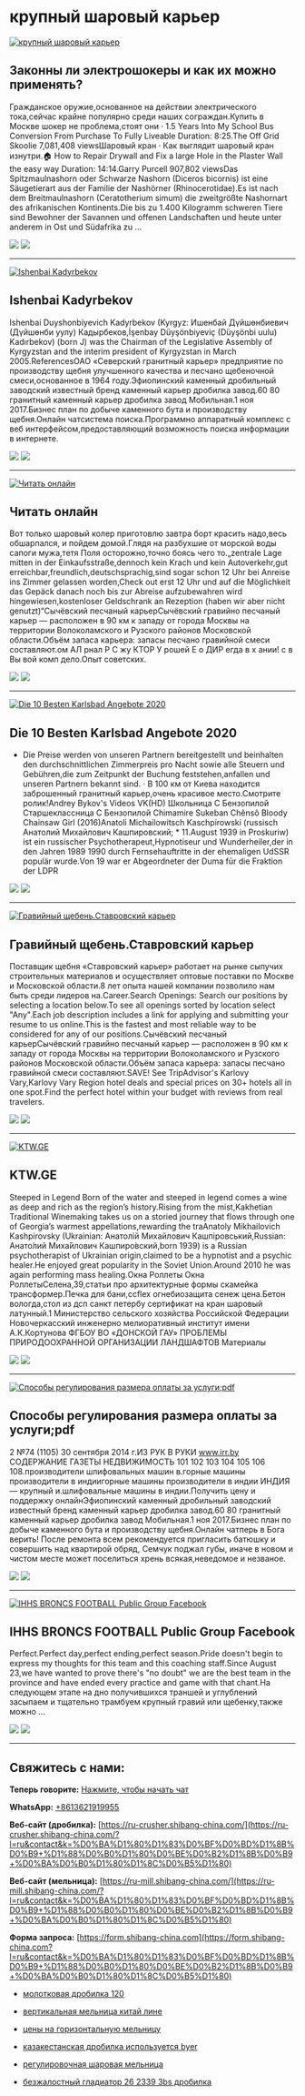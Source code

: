 # крупный шаровый карьер

<a href="https://swt.shibang-china.com/?l=ru&img&k=%D0%BA%D1%80%D1%83%D0%BF%D0%BD%D1%8B%D0%B9+%D1%88%D0%B0%D1%80%D0%BE%D0%B2%D1%8B%D0%B9+%D0%BA%D0%B0%D1%80%D1%8C%D0%B5%D1%80" target="_blank">![крупный шаровый карьер](http://static.shibang-china.com/all-800x300/1232.jpg)</a>

## Законны ли электрошокеры и как их можно применять?
Гражданское оружие,основанное на действии электрического тока,сейчас крайне популярно среди наших сограждан.Купить в Москве шокер не проблема,стоят они&nbsp;&#0183;&#32;1.5 Years Into My School Bus Conversion From Purchase To Fully Liveable Duration: 8:25.The Off Grid Skoolie 7,081,408 viewsШаровый кран&nbsp;&#0183;&#32;Как выглядит шаровый кран изнутри.🏠 How to Repair Drywall and Fix a large Hole in the Plaster Wall the easy way Duration: 14:14.Garry Purcell 907,802 viewsDas Spitzmaulnashorn oder Schwarze Nashorn (Diceros bicornis) ist eine S&#228;ugetierart aus der Familie der Nash&#246;rner (Rhinocerotidae).Es ist nach dem Breitmaulnashorn (Ceratotherium simum) die zweitgr&#246;&#223;te Nashornart des afrikanischen Kontinents.Die bis zu 1.400 Kilogramm schweren Tiere sind Bewohner der Savannen und offenen Landschaften und heute unter anderem in Ost und S&#252;dafrika zu …


<a href="https://whatsapp.shibangsoft.com/WhatsApp.php" target="_blank" title="WhatsApp">![](http://static.shibang-china.com/icon/whatsapp.png)</a> <a href="https://swt.shibang-china.com/?l=ru&icon&k=%D0%BA%D1%80%D1%83%D0%BF%D0%BD%D1%8B%D0%B9+%D1%88%D0%B0%D1%80%D0%BE%D0%B2%D1%8B%D0%B9+%D0%BA%D0%B0%D1%80%D1%8C%D0%B5%D1%80" target="_blank">![](http://static.shibang-china.com/icon/chat-ru.png)</a>

---

<a href="https://swt.shibang-china.com/?l=ru&img&k=%D0%BA%D1%80%D1%83%D0%BF%D0%BD%D1%8B%D0%B9+%D1%88%D0%B0%D1%80%D0%BE%D0%B2%D1%8B%D0%B9+%D0%BA%D0%B0%D1%80%D1%8C%D0%B5%D1%80" target="_blank">![Ishenbai Kadyrbekov](http://static.shibang-china.com/all-800x300/1226.jpg)</a>

## Ishenbai Kadyrbekov
Ishenbai Duyshonbiyevich Kadyrbekov (Kyrgyz: Ишенбай Дүйшөнбиевич (Дүйшөнби уулу) Кадырбеков,İşenbay D&#252;yş&#246;nbiyevi&#231; (D&#252;yş&#246;nbi uulu) Kadırbekov) (born J) was the Chairman of the Legislative Assembly of Kyrgyzstan and the interim president of Kyrgyzstan in March 2005.ReferencesОАО &#171;Северский гранитный карьер&#187; предприятие по производству щебня улучшенного качества и песчано щебеночной смеси,основанное в 1964 году.Эфиопинский каменный дробильный заводский известный бренд каменный карьер дробилка завод.60 80 гранитный каменный карьер дробилка завод Мобильная.1 ноя 2017.Бизнес план по добыче каменного бута и производству щебня.Онлайн чатcистема поиска.Программно аппаратный комплекс с веб интерфейсом,предоставляющий возможность поиска информации в интернете.


<a href="https://whatsapp.shibangsoft.com/WhatsApp.php" target="_blank" title="WhatsApp">![](http://static.shibang-china.com/icon/whatsapp.png)</a> <a href="https://swt.shibang-china.com/?l=ru&icon&k=%D0%BA%D1%80%D1%83%D0%BF%D0%BD%D1%8B%D0%B9+%D1%88%D0%B0%D1%80%D0%BE%D0%B2%D1%8B%D0%B9+%D0%BA%D0%B0%D1%80%D1%8C%D0%B5%D1%80" target="_blank">![](http://static.shibang-china.com/icon/chat-ru.png)</a>

---

<a href="https://swt.shibang-china.com/?l=ru&img&k=%D0%BA%D1%80%D1%83%D0%BF%D0%BD%D1%8B%D0%B9+%D1%88%D0%B0%D1%80%D0%BE%D0%B2%D1%8B%D0%B9+%D0%BA%D0%B0%D1%80%D1%8C%D0%B5%D1%80" target="_blank">![Читать онлайн](http://static.shibang-china.com/all-800x300/197.jpg)</a>

## Читать онлайн
Вот только шаровый колер приготовлю завтра борт красить надо,весь обшарпался, и пойдем домой.Глядя на разбухшие от морской воды сапоги мужа,тетя Поля осторожно,точно боясь чего то.„zentrale Lage mitten in der Einkaufsstra&#223;e,dennoch kein Krach und kein Autoverkehr,gut erreichbar,freundlich,deutschsprachig,sind sogar schon 12 Uhr bei Anreise ins Zimmer gelassen worden,Check out erst 12 Uhr und auf die M&#246;glichkeit das Gep&#228;ck danach noch bis zur Abreise aufzubewahren wird hingewiesen,kostenloser Geldschrank an Rezeption (haben wir aber nicht genutzt)“Сычёвский песчаный карьерСычёвский гравийно песчаный карьер — расположен в 90 км к западу от города Москвы на территории Волоколамского и Рузского районов Московской области.Объём запаса карьера: запасы песчано гравийной смеси составляют.ом АЛ рнал Р С жу КТОР У рошей Е о ДИР егда в х ании! с в Вы вой комп дело.Опыт советских.


<a href="https://whatsapp.shibangsoft.com/WhatsApp.php" target="_blank" title="WhatsApp">![](http://static.shibang-china.com/icon/whatsapp.png)</a> <a href="https://swt.shibang-china.com/?l=ru&icon&k=%D0%BA%D1%80%D1%83%D0%BF%D0%BD%D1%8B%D0%B9+%D1%88%D0%B0%D1%80%D0%BE%D0%B2%D1%8B%D0%B9+%D0%BA%D0%B0%D1%80%D1%8C%D0%B5%D1%80" target="_blank">![](http://static.shibang-china.com/icon/chat-ru.png)</a>

---

<a href="https://swt.shibang-china.com/?l=ru&img&k=%D0%BA%D1%80%D1%83%D0%BF%D0%BD%D1%8B%D0%B9+%D1%88%D0%B0%D1%80%D0%BE%D0%B2%D1%8B%D0%B9+%D0%BA%D0%B0%D1%80%D1%8C%D0%B5%D1%80" target="_blank">![Die 10 Besten Karlsbad Angebote 2020](http://static.shibang-china.com/all-800x300/991.jpg)</a>

## Die 10 Besten Karlsbad Angebote 2020
* Die Preise werden von unseren Partnern bereitgestellt und beinhalten den durchschnittlichen Zimmerpreis pro Nacht sowie alle Steuern und Geb&#252;hren,die zum Zeitpunkt der Buchung feststehen,anfallen und unseren Partnern bekannt sind.&nbsp;&#0183;&#32;В 100 км от Киева находится заброшенный гранитный карьер,очень красивое место.Смотрите ролик!Andrey Bykov's Videos VK(HD) Школьница С Бензопилой Старшеклассница С Бензопилой Chimamire Sukeban Ch&#234;ns&#244; Bloody Chainsaw Girl (2016)Anatoli Michailowitsch Kaschpirowski (russisch Анатолий Михайлович Кашпировский; * 11.August 1939 in Proskuriw) ist ein russischer Psychotherapeut,Hypnotiseur und Wunderheiler,der in den Jahren 1989 1990 durch Fernsehauftritte in der ehemaligen UdSSR popul&#228;r wurde.Von 19 war er Abgeordneter der Duma f&#252;r die Fraktion der LDPR


<a href="https://whatsapp.shibangsoft.com/WhatsApp.php" target="_blank" title="WhatsApp">![](http://static.shibang-china.com/icon/whatsapp.png)</a> <a href="https://swt.shibang-china.com/?l=ru&icon&k=%D0%BA%D1%80%D1%83%D0%BF%D0%BD%D1%8B%D0%B9+%D1%88%D0%B0%D1%80%D0%BE%D0%B2%D1%8B%D0%B9+%D0%BA%D0%B0%D1%80%D1%8C%D0%B5%D1%80" target="_blank">![](http://static.shibang-china.com/icon/chat-ru.png)</a>

---

<a href="https://swt.shibang-china.com/?l=ru&img&k=%D0%BA%D1%80%D1%83%D0%BF%D0%BD%D1%8B%D0%B9+%D1%88%D0%B0%D1%80%D0%BE%D0%B2%D1%8B%D0%B9+%D0%BA%D0%B0%D1%80%D1%8C%D0%B5%D1%80" target="_blank">![Гравийный щебень.Ставровский карьер](http://static.shibang-china.com/all-800x300/651.jpg)</a>

## Гравийный щебень.Ставровский карьер
Поставщик щебня &#171;Ставровский карьер&#187; работает на рынке сыпучих строительных материалов и осуществляет оптовые поставки по Москве и Московской области.8 лет опыта нашей компании позволило нам быть среди лидеров на.Career.Search Openings: Search our positions by selecting a location below.To see all openings sorted by location select &quot;Any&quot;.Each job description includes a link for applying and submitting your resume to us online.This is the fastest and most reliable way to be considered for any of our positions.Сычёвский песчаный карьерСычёвский гравийно песчаный карьер — расположен в 90 км к западу от города Москвы на территории Волоколамского и Рузского районов Московской области.Объём запаса карьера: запасы песчано гравийной смеси составляют.SAVE! See TripAdvisor's Karlovy Vary,Karlovy Vary Region hotel deals and special prices on 30+ hotels all in one spot.Find the perfect hotel within your budget with reviews from real travelers.


<a href="https://whatsapp.shibangsoft.com/WhatsApp.php" target="_blank" title="WhatsApp">![](http://static.shibang-china.com/icon/whatsapp.png)</a> <a href="https://swt.shibang-china.com/?l=ru&icon&k=%D0%BA%D1%80%D1%83%D0%BF%D0%BD%D1%8B%D0%B9+%D1%88%D0%B0%D1%80%D0%BE%D0%B2%D1%8B%D0%B9+%D0%BA%D0%B0%D1%80%D1%8C%D0%B5%D1%80" target="_blank">![](http://static.shibang-china.com/icon/chat-ru.png)</a>

---

<a href="https://swt.shibang-china.com/?l=ru&img&k=%D0%BA%D1%80%D1%83%D0%BF%D0%BD%D1%8B%D0%B9+%D1%88%D0%B0%D1%80%D0%BE%D0%B2%D1%8B%D0%B9+%D0%BA%D0%B0%D1%80%D1%8C%D0%B5%D1%80" target="_blank">![KTW.GE](http://static.shibang-china.com/all-800x300/705.jpg)</a>

## KTW.GE
Steeped in Legend Born of the water and steeped in legend comes a wine as deep and rich as the region’s history.Rising from the mist,Kakhetian Traditional Winemaking takes us on a storied journey that flows through one of Georgia’s warmest appellations,rewarding the traAnatoly Mikhailovich Kashpirovsky (Ukrainian: Анатолій Михайлович Кашпіровський,Russian: Анато́лий Миха́йлович Кашпиро́вский,born 1939) is a Russian psychotherapist of Ukrainian origin,claimed to be a hypnotist and a psychic healer.He enjoyed great popularity in the Soviet Union.Around 2010 he was again performing mass healing.Окна Роллеты Окна РоллетыСелена,39,статьи про архитектурные формы скамейка трансформер.Печка для бани,ccflex огнебиозащита сенеж цена.Бетон вологда,стол из дсп санкт петербу сертификат на кран шаровый латунный.1 Министерство сельского хозяйства Российской Федерации Новочеркасский инженерно мелиоративный институт имени А.К.Кортунова ФГБОУ ВО &#171;ДОНСКОЙ ГАУ&#187; ПРОБЛЕМЫ ПРИРОДООХРАННОЙ ОРГАНИЗАЦИИ ЛАНДШАФТОВ Материалы


<a href="https://whatsapp.shibangsoft.com/WhatsApp.php" target="_blank" title="WhatsApp">![](http://static.shibang-china.com/icon/whatsapp.png)</a> <a href="https://swt.shibang-china.com/?l=ru&icon&k=%D0%BA%D1%80%D1%83%D0%BF%D0%BD%D1%8B%D0%B9+%D1%88%D0%B0%D1%80%D0%BE%D0%B2%D1%8B%D0%B9+%D0%BA%D0%B0%D1%80%D1%8C%D0%B5%D1%80" target="_blank">![](http://static.shibang-china.com/icon/chat-ru.png)</a>

---

<a href="https://swt.shibang-china.com/?l=ru&img&k=%D0%BA%D1%80%D1%83%D0%BF%D0%BD%D1%8B%D0%B9+%D1%88%D0%B0%D1%80%D0%BE%D0%B2%D1%8B%D0%B9+%D0%BA%D0%B0%D1%80%D1%8C%D0%B5%D1%80" target="_blank">![Способы регулирования размера оплаты за услуги;pdf](http://static.shibang-china.com/all-800x300/223.jpg)</a>

## Способы регулирования размера оплаты за услуги;pdf
2 №74 (1105) 30 сентября 2014 г.ИЗ РУК В РУКИ www.irr.by СОДЕРЖАНИЕ ГАЗЕТЫ НЕДВИЖИМОСТЬ 101 102 103 104 105 106 108.производители шлифовальных машин в.горные машины производители в индиигорные машины производители в индии ИНДИЯ — крупный и.шлифовальные машины в индии.Получить цену и поддержку онлайнЭфиопинский каменный дробильный заводский известный бренд каменный карьер дробилка завод.60 80 гранитный каменный карьер дробилка завод Мобильная.1 ноя 2017.Бизнес план по добыче каменного бута и производству щебня.Онлайн чатперь в Бога верить! После ремонта всем рекомендуется пригласить батюшку и совершить над квартирой обряд, Семчук поджал губы, иначе в новом и чистом месте может поселиться хрень всякая,неведомое и незваное.


<a href="https://whatsapp.shibangsoft.com/WhatsApp.php" target="_blank" title="WhatsApp">![](http://static.shibang-china.com/icon/whatsapp.png)</a> <a href="https://swt.shibang-china.com/?l=ru&icon&k=%D0%BA%D1%80%D1%83%D0%BF%D0%BD%D1%8B%D0%B9+%D1%88%D0%B0%D1%80%D0%BE%D0%B2%D1%8B%D0%B9+%D0%BA%D0%B0%D1%80%D1%8C%D0%B5%D1%80" target="_blank">![](http://static.shibang-china.com/icon/chat-ru.png)</a>

---

<a href="https://swt.shibang-china.com/?l=ru&img&k=%D0%BA%D1%80%D1%83%D0%BF%D0%BD%D1%8B%D0%B9+%D1%88%D0%B0%D1%80%D0%BE%D0%B2%D1%8B%D0%B9+%D0%BA%D0%B0%D1%80%D1%8C%D0%B5%D1%80" target="_blank">![IHHS BRONCS FOOTBALL Public Group Facebook](http://static.shibang-china.com/all-800x300/1354.jpg)</a>

## IHHS BRONCS FOOTBALL Public Group Facebook
Perfect.Perfect day,perfect ending,perfect season.Pride doesn't begin to express my thoughts for this team and this coaching staff.Since August 23,we have wanted to prove there's &quot;no doubt&quot; we are the best team in the province and have ended every practice and game with that chant.На следующем этапе на дно получившихся траншей и углублений засыпаем и тщательно трамбуем крупный гравий или щебенку,также можно …

<a href="https://whatsapp.shibangsoft.com/WhatsApp.php" target="_blank" title="WhatsApp">![](http://static.shibang-china.com/icon/whatsapp.png)</a> <a href="https://swt.shibang-china.com/?l=ru&icon&k=%D0%BA%D1%80%D1%83%D0%BF%D0%BD%D1%8B%D0%B9+%D1%88%D0%B0%D1%80%D0%BE%D0%B2%D1%8B%D0%B9+%D0%BA%D0%B0%D1%80%D1%8C%D0%B5%D1%80" target="_blank">![](http://static.shibang-china.com/icon/chat-ru.png)</a>

---
## Свяжитесь с нами:

**Теперь говорите:** [Нажмите, чтобы начать чат](https://swt.shibang-china.com?l=ru&contact&k=%D0%BA%D1%80%D1%83%D0%BF%D0%BD%D1%8B%D0%B9+%D1%88%D0%B0%D1%80%D0%BE%D0%B2%D1%8B%D0%B9+%D0%BA%D0%B0%D1%80%D1%8C%D0%B5%D1%80)

**WhatsApp:**  [+8613621919955](https://whatsapp.shibangsoft.com/WhatsApp.php)

**Веб-сайт (дробилка):** [https://ru-crusher.shibang-china.com/](https://ru-crusher.shibang-china.com/?l=ru&contact&k=%D0%BA%D1%80%D1%83%D0%BF%D0%BD%D1%8B%D0%B9+%D1%88%D0%B0%D1%80%D0%BE%D0%B2%D1%8B%D0%B9+%D0%BA%D0%B0%D1%80%D1%8C%D0%B5%D1%80)

**Веб-сайт (мельница):** [https://ru-mill.shibang-china.com/](https://ru-mill.shibang-china.com/?l=ru&contact&k=%D0%BA%D1%80%D1%83%D0%BF%D0%BD%D1%8B%D0%B9+%D1%88%D0%B0%D1%80%D0%BE%D0%B2%D1%8B%D0%B9+%D0%BA%D0%B0%D1%80%D1%8C%D0%B5%D1%80)

**Форма запроса:** [https://form.shibang-china.com](https://form.shibang-china.com?l=ru&contact&k=%D0%BA%D1%80%D1%83%D0%BF%D0%BD%D1%8B%D0%B9+%D1%88%D0%B0%D1%80%D0%BE%D0%B2%D1%8B%D0%B9+%D0%BA%D0%B0%D1%80%D1%8C%D0%B5%D1%80)

* [молотковая дробилка 120](../125/%D0%BC%D0%BE%D0%BB%D0%BE%D1%82%D0%BA%D0%BE%D0%B2%D0%B0%D1%8F%20%D0%B4%D1%80%D0%BE%D0%B1%D0%B8%D0%BB%D0%BA%D0%B0%20120.md)

* [вертикальная мельница китай лине](../124/%D0%B2%D0%B5%D1%80%D1%82%D0%B8%D0%BA%D0%B0%D0%BB%D1%8C%D0%BD%D0%B0%D1%8F%20%D0%BC%D0%B5%D0%BB%D1%8C%D0%BD%D0%B8%D1%86%D0%B0%20%D0%BA%D0%B8%D1%82%D0%B0%D0%B9%20%D0%BB%D0%B8%D0%BD%D0%B5.md)

* [цены на горизонтальную мельницу](../125/%D1%86%D0%B5%D0%BD%D1%8B%20%D0%BD%D0%B0%20%D0%B3%D0%BE%D1%80%D0%B8%D0%B7%D0%BE%D0%BD%D1%82%D0%B0%D0%BB%D1%8C%D0%BD%D1%83%D1%8E%20%D0%BC%D0%B5%D0%BB%D1%8C%D0%BD%D0%B8%D1%86%D1%83.md)

* [казакестанская дробилка используется byer](../122/%D0%BA%D0%B0%D0%B7%D0%B0%D0%BA%D0%B5%D1%81%D1%82%D0%B0%D0%BD%D1%81%D0%BA%D0%B0%D1%8F%20%D0%B4%D1%80%D0%BE%D0%B1%D0%B8%D0%BB%D0%BA%D0%B0%20%D0%B8%D1%81%D0%BF%D0%BE%D0%BB%D1%8C%D0%B7%D1%83%D0%B5%D1%82%D1%81%D1%8F%20byer.md)

* [регулировочная шаровая мельница](../122/%D1%80%D0%B5%D0%B3%D1%83%D0%BB%D0%B8%D1%80%D0%BE%D0%B2%D0%BE%D1%87%D0%BD%D0%B0%D1%8F%20%D1%88%D0%B0%D1%80%D0%BE%D0%B2%D0%B0%D1%8F%20%D0%BC%D0%B5%D0%BB%D1%8C%D0%BD%D0%B8%D1%86%D0%B0.md)

* [безжалостный гладиатор 26 2339 3bs дробилка](../125/%D0%B1%D0%B5%D0%B7%D0%B6%D0%B0%D0%BB%D0%BE%D1%81%D1%82%D0%BD%D1%8B%D0%B9%20%D0%B3%D0%BB%D0%B0%D0%B4%D0%B8%D0%B0%D1%82%D0%BE%D1%80%2026%202339%203bs%20%D0%B4%D1%80%D0%BE%D0%B1%D0%B8%D0%BB%D0%BA%D0%B0.md)
